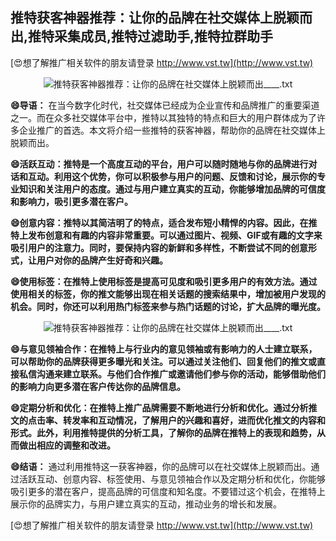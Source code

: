 ## **推特获客神器推荐：让你的品牌在社交媒体上脱颖而出,推特采集成员,推特过滤助手,推特拉群助手**

[😍想了解推广相关软件的朋友请登录 http://www.vst.tw](http://www.vst.tw)

 <center><img src="https://vst.tw/MP4/tuiguang/png/2.png" alt="推特获客神器推荐：让你的品牌在社交媒体上脱颖而出____.txt"></center>

**😄导语：**
在当今数字化时代，社交媒体已经成为企业宣传和品牌推广的重要渠道之一。而在众多社交媒体平台中，推特以其独特的特点和巨大的用户群体成为了许多企业推广的首选。本文将介绍一些推特的获客神器，帮助你的品牌在社交媒体上脱颖而出。

**😄活跃互动：推特是一个高度互动的平台，用户可以随时随地与你的品牌进行对话和互动。利用这个优势，你可以积极参与用户的问题、反馈和讨论，展示你的专业知识和关注用户的态度。通过与用户建立真实的互动，你能够增加品牌的可信度和影响力，吸引更多潜在客户。**

**😄创意内容：推特以其简洁明了的特点，适合发布短小精悍的内容。因此，在推特上发布创意和有趣的内容非常重要。可以通过图片、视频、GIF或有趣的文字来吸引用户的注意力。同时，要保持内容的新鲜和多样性，不断尝试不同的创意形式，让用户对你的品牌产生好奇和兴趣。**

**😄使用标签：在推特上使用标签是提高可见度和吸引更多用户的有效方法。通过使用相关的标签，你的推文能够出现在相关话题的搜索结果中，增加被用户发现的机会。同时，你还可以利用热门标签来参与热门话题的讨论，扩大品牌的曝光度。**

 <center><img src="https://vst.tw/MP4/tuiguang/png/4.png" alt="推特获客神器推荐：让你的品牌在社交媒体上脱颖而出____.txt"></center>

**😄与意见领袖合作：在推特上与行业内的意见领袖或有影响力的人士建立联系，可以帮助你的品牌获得更多曝光和关注。可以通过关注他们、回复他们的推文或直接私信沟通来建立联系。与他们合作推广或邀请他们参与你的活动，能够借助他们的影响力向更多潜在客户传达你的品牌信息。**

**😄定期分析和优化：在推特上推广品牌需要不断地进行分析和优化。通过分析推文的点击率、转发率和互动情况，了解用户的兴趣和喜好，进而优化推文的内容和形式。此外，利用推特提供的分析工具，了解你的品牌在推特上的表现和趋势，从而做出相应的调整和改进。**

**😄结语：**
通过利用推特这一获客神器，你的品牌可以在社交媒体上脱颖而出。通过活跃互动、创意内容、标签使用、与意见领袖合作以及定期分析和优化，你能够吸引更多的潜在客户，提高品牌的可信度和知名度。不要错过这个机会，在推特上展示你的品牌实力，与用户建立真实的互动，推动业务的增长和发展。

[😍想了解推广相关软件的朋友请登录 http://www.vst.tw](http://www.vst.tw)



